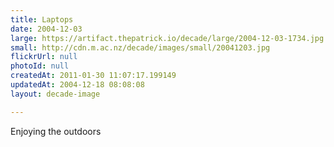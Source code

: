```yaml
---
title: Laptops
date: 2004-12-03
large: https://artifact.thepatrick.io/decade/large/2004-12-03-1734.jpg
small: http://cdn.m.ac.nz/decade/images/small/20041203.jpg
flickrUrl: null
photoId: null
createdAt: 2011-01-30 11:07:17.199149
updatedAt: 2004-12-18 08:08:08
layout: decade-image

---
```

Enjoying the outdoors
